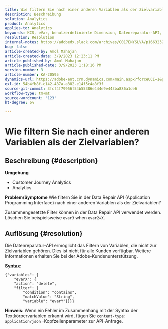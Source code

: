 ```yaml
---
title: Wie filtern Sie nach einer anderen Variablen als der Zielvariablen?
description: Beschreibung
solution: Analytics
product: Analytics
applies-to: Analytics
keywords: KCS, eVar, benutzerdefinierte Dimension, Datenreparatur-API, Filter
resolution: Resolution
internal-notes: https://adobedx.slack.com/archives/C017ENYSLVA/p1663232879048209
bug: false
article-created-by: Amol Mahajan
article-created-date: 3/9/2023 12:23:11 PM
article-published-by: Amol Mahajan
article-published-date: 3/9/2023 1:18:16 PM
version-number: 3
article-number: KA-20595
dynamics-url: https://adobe-ent.crm.dynamics.com/main.aspx?forceUCI=1&pagetype=entityrecord&etn=knowledgearticle&id=fc6af221-75be-ed11-83ff-6045bd006704
exl-id: 54b4fb8f-c142-487a-a382-e14f5c4a8f3f
source-git-commit: 3fcf4f79956f54b55386e444e9e443ba886a1de6
workflow-type: tm+mt
source-wordcount: '123'
ht-degree: 6%

---
```


# Wie filtern Sie nach einer anderen Variablen als der Zielvariablen?

## Beschreibung {#description}

<b>Umgebung</b>
- Customer Journey Analytics
- Analytics



<b>Problem/Symptome</b>
Wie filtern Sie in der Data Repair API (Application Programming Interface) nach einer anderen Variablen als der Zielvariablen?

Zusammengesetzte Filter können in der Data Repair API verwendet werden. Löschen Sie beispielsweise `evar3` when `evar2=X`.


## Auflösung {#resolution}

Die Datenreparatur-API ermöglicht das Filtern von Variablen, die nicht zur Zielvariablen gehören. Dies ist nicht für alle Kunden verfügbar. Weitere Informationen erhalten Sie bei der Adobe-Kundenunterstützung.<br>


<u><b>Syntax</b></u>:




```
{"variables": {
    "evarX": {
    "action": "delete",
    "filter": {
        "condition": "contains",
        "matchValue": "String",
        "variable": "evarY"}}}}
```






<b>Hinweis</b>: Wenn ein Fehler im Zusammenhang mit der Syntax der Textkörpervariablen erkannt wird, fügen Sie `content-type: application/json` -Kopfzeilenparameter zur API-Anfrage.
